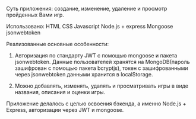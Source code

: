 Суть приложения: создание, изменение, удаление и просмотр пройденных Вами игр.


Использовано: 
HTML
CSS
Javascript
Node.js + express
Mongoose
jsonwebtoken

Реализованные основные особенности:
1) Авторизация по стандарту JWT с помощью mongoose и пакета jsonwebtoken. Данные пользователей хранятся на MongoDB(пароль зашифрован с помощью пакета bcryptjs), токен с зашифрованными через jsonwebtoken данными хранится в localStorage.

2) Можно добавлять, изменять, удалять и просматривать игры в виде названия, описания и оценки игры.

Приложение делалось с целью освоения бэкенда, а именно Node.js + Express, авторизации через JWT и mongoose.

